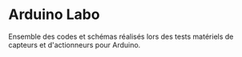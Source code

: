 Arduino Labo
=========================

Ensemble des codes et schémas réalisés lors des tests matériels de capteurs et d'actionneurs pour Arduino.

